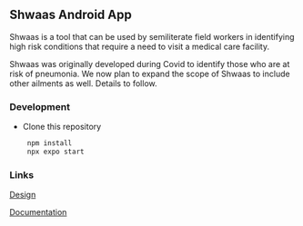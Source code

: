 ## Shwaas Android App
Shwaas is a tool that can be used by semiliterate field workers in identifying high risk conditions that require a need to visit a medical care facility.

Shwaas was originally developed during Covid to identify those who are at risk of pneumonia. We now plan to expand the scope of Shwaas to include other ailments as well. Details to follow.

### Development

- Clone this repository
   ```bash
    npm install
    npx expo start
   ```

### Links

[Design](https://www.figma.com/file/8Y8xJ5rJP5xYieDJHrhAng/covid-tool?node-id=109%3A1715)

[Documentation](https://drive.google.com/drive/folders/16lVSZA2ki3nhjJ35WkUwU6Zy7Tky_Ohx)
